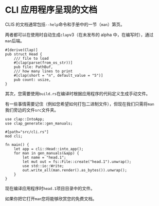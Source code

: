# CLI 应用程序呈现的文档

CLIS 的文档通常包括`--help`命令和手册中的一节（`man`）第页。

两者都可以在使用时自动生成`clap`v3（在未发布的 alpha 中，在编写时），通过`man`后端。

```rust,ignore
#[derive(Clap)]
pub struct Head {
    /// file to load
    #[clap(parse(from_os_str))]
    pub file: PathBuf,
    /// how many lines to print
    #[clap(short = "n", default_value = "5")]
    pub count: usize,
}
```

其次，您需要使用`build.rs`在编译时根据应用程序的代码定义生成手动文件。

有一些事情需要记住（例如您希望如何打包二进制文件），但现在我们只需将`man`我们旁边的文件`src`文件夹。

```rust,ignore
use clap::IntoApp;
use clap_generate::gen_manuals;

#[path="src/cli.rs"]
mod cli;

fn main() {
    let app = cli::Head::into_app();
    for man in gen_manuals(&app) {
        let name = "head.1";
        let mut out = fs::File::create("head.1").unwrap();
        use std::io::Write;
        out.write_all(man.render().as_bytes()).unwrap();
    }
}
```

现在编译应用程序时`head.1`项目目录中的文件。

如果你把它打开`man`您将能够欣赏您的免费文档。
